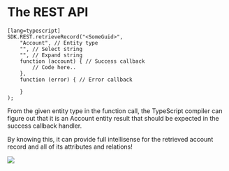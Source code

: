 The REST API
===========

    [lang=typescript]
    SDK.REST.retrieveRecord("<SomeGuid>",
        "Account", // Entity type
        "", // Select string
        "", // Expand string
        function (account) { // Success callback
            // Code here..
        },
        function (error) { // Error callback

        }
    );


From the given entity type in the function call, the TypeScript compiler can
figure out that it is an Account entity result that should be expected in the
success callback handler.

By knowing this, it can provide full intellisense for the retrieved account 
record and all of its attributes and relations!

<img src="img/intellisense-example.png" class="code" />
